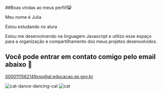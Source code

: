 ##Boas vindas ao meus perfil!😸

Meu nome é Julia 

Estou estudando no alura

Estou me desenvolvendo na linguagem Javascript e utilizo esse espaço para a organização e compartilhamento dos meus projetos desenvolvidos.
## Você pode entrar em contato comigo pelo email abaixo 🖤
0000111562149xsp@al.educacao.sp.gov.br

![cat-dance-dancing-cat](https://github.com/user-attachments/assets/0212af38-af35-4f1d-ae06-42da5423cafb)   ![cat](https://github.com/user-attachments/assets/dcd7bffb-465c-4755-b33b-12c78c2617e2)


